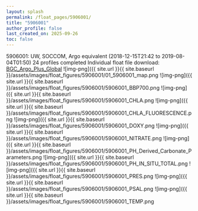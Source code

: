 ```yaml
---
layout: splash
permalink: /float_pages/5906001/
title: "5906001"
author_profile: false
last_created_on: 2025-09-26
toc: false
---
```

 
5906001: UW, SOCCOM, Argo equivalent (2018-12-15T21:42 to 2019-08-04T01:50)
24 profiles completed
Individual float file download: [BGC_Argo_Plus_Global](https://ftp.soest.hawaii.edu/bgc_argo_plus/Individual_Floats/outliers_removed/5906001_Sprof_processed.nc)
![img-png]({{ site.url }}{{ site.baseurl }}/assets/images/float_figures/5906001/01_5906001_map.png
![img-png]({{ site.url }}{{ site.baseurl }}/assets/images/float_figures/5906001/5906001_BBP700.png
![img-png]({{ site.url }}{{ site.baseurl }}/assets/images/float_figures/5906001/5906001_CHLA.png
![img-png]({{ site.url }}{{ site.baseurl }}/assets/images/float_figures/5906001/5906001_CHLA_FLUORESCENCE.png
![img-png]({{ site.url }}{{ site.baseurl }}/assets/images/float_figures/5906001/5906001_DOXY.png
![img-png]({{ site.url }}{{ site.baseurl }}/assets/images/float_figures/5906001/5906001_NITRATE.png
![img-png]({{ site.url }}{{ site.baseurl }}/assets/images/float_figures/5906001/5906001_PH_Derived_Carbonate_Parameters.png
![img-png]({{ site.url }}{{ site.baseurl }}/assets/images/float_figures/5906001/5906001_PH_IN_SITU_TOTAL.png
![img-png]({{ site.url }}{{ site.baseurl }}/assets/images/float_figures/5906001/5906001_PRES.png
![img-png]({{ site.url }}{{ site.baseurl }}/assets/images/float_figures/5906001/5906001_PSAL.png
![img-png]({{ site.url }}{{ site.baseurl }}/assets/images/float_figures/5906001/5906001_TEMP.png
